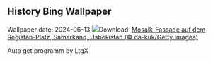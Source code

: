 ## History Bing Wallpaper
Wallpaper date: 2024-06-13
![](https://www.bing.com/th?id=OHR.RegistanUzbekistan_DE-DE0297910623_UHD.jpg&w=1000)Download: [Mosaik-Fassade auf dem Registan-Platz, Samarkand, Usbekistan (© da-kuk/Getty Images)](https://www.bing.com/th?id=OHR.RegistanUzbekistan_DE-DE0297910623_UHD.jpg)

Auto get programm by LtgX
